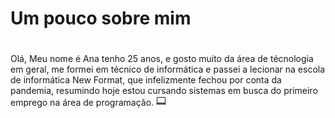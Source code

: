 # Um pouco sobre mim <h1>

Olá, Meu nome é Ana tenho 25 anos, e gosto muito da área de técnologia em geral,  me formei em técnico de informática e passei a lecionar na escola de informática New Format, que infelizmente fechou por conta da pandemia, resumindo hoje estou cursando sistemas em busca do primeiro emprego na área de programação.  <svg xmlns="http://www.w3.org/2000/svg" width="16" height="16" fill="currentColor" class="bi bi-laptop" viewBox="0 0 16 16">
  <path d="M13.5 3a.5.5 0 0 1 .5.5V11H2V3.5a.5.5 0 0 1 .5-.5h11zm-11-1A1.5 1.5 0 0 0 1 3.5V12h14V3.5A1.5 1.5 0 0 0 13.5 2h-11zM0 12.5h16a1.5 1.5 0 0 1-1.5 1.5h-13A1.5 1.5 0 0 1 0 12.5z"/>
</svg>